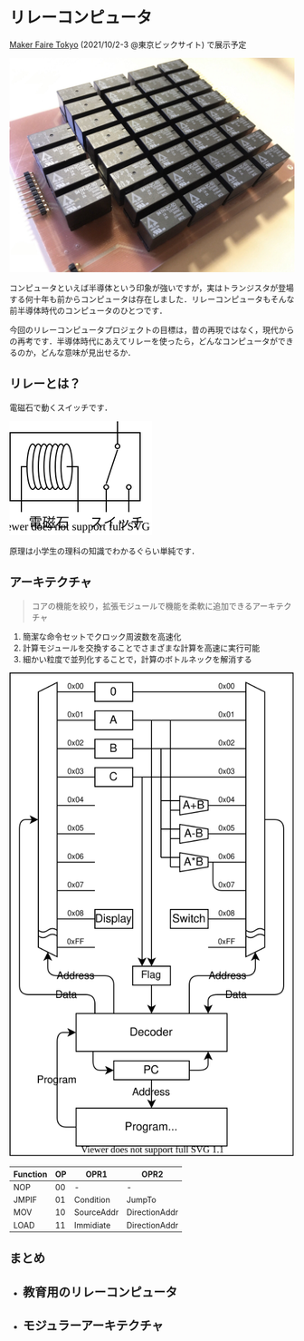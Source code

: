 # リレーコンピュータ

[Maker Faire Tokyo](https://makezine.jp/event/mft2021/) (2021/10/2-3 @東京ビックサイト) で展示予定

![](RelayAdder.jpeg)

コンピュータといえば半導体という印象が強いですが，実はトランジスタが登場する何十年も前からコンピュータは存在しました．リレーコンピュータもそんな前半導体時代のコンピュータのひとつです．

今回のリレーコンピュータプロジェクトの目標は，昔の再現ではなく，現代からの再考です．半導体時代にあえてリレーを使ったら，どんなコンピュータができるのか，どんな意味が見出せるか．

## リレーとは？

電磁石で動くスイッチです．

![](relay.drawio.svg)

原理は小学生の理科の知識でわかるぐらい単純です．

## アーキテクチャ

> コアの機能を絞り，拡張モジュールで機能を柔軟に追加できるアーキテクチャ

1. 簡潔な命令セットでクロック周波数を高速化
2. 計算モジュールを交換することでさまざまな計算を高速に実行可能
3. 細かい粒度で並列化することで，計算のボトルネックを解消する

![](arch.drawio.svg)

| Function | OP  | OPR1       | OPR2          |
| -------- | --- | ---------- | ------------- |
| NOP      | 00  | -          | -             |
| JMPIF    | 01  | Condition  | JumpTo        |
| MOV      | 10  | SourceAddr | DirectionAddr |
| LOAD     | 11  | Immidiate  | DirectionAddr |


## まとめ
- 教育用のリレーコンピュータ
  - 
- モジュラーアーキテクチャ
  - 




